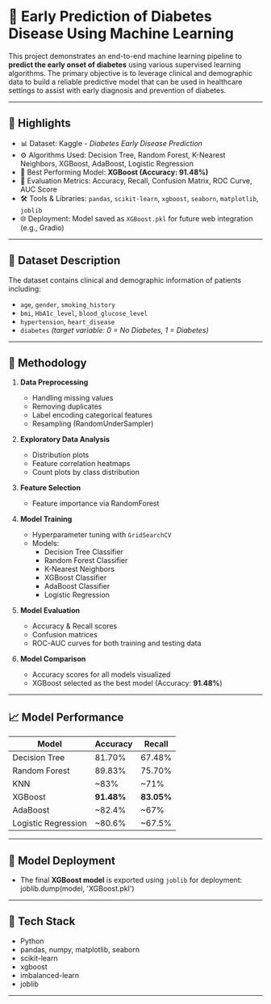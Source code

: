 # 🧠 Early Prediction of Diabetes Disease Using Machine Learning

This project demonstrates an end-to-end machine learning pipeline to **predict the early onset of diabetes** using various supervised learning algorithms. The primary objective is to leverage clinical and demographic data to build a reliable predictive model that can be used in healthcare settings to assist with early diagnosis and prevention of diabetes.

---

## 📌 Highlights

- 📊 Dataset: Kaggle - *Diabetes Early Disease Prediction*
- ⚙️ Algorithms Used: Decision Tree, Random Forest, K-Nearest Neighbors, XGBoost, AdaBoost, Logistic Regression
- 🎯 Best Performing Model: **XGBoost (Accuracy: 91.48%)**
- 🧪 Evaluation Metrics: Accuracy, Recall, Confusion Matrix, ROC Curve, AUC Score
- 🛠 Tools & Libraries: `pandas`, `scikit-learn`, `xgboost`, `seaborn`, `matplotlib`, `joblib`
- 🌐 Deployment: Model saved as `XGBoost.pkl` for future web integration (e.g., Gradio)

---

## 🧬 Dataset Description

The dataset contains clinical and demographic information of patients including:

- `age`, `gender`, `smoking_history`
- `bmi`, `HbA1c_level`, `blood_glucose_level`
- `hypertension`, `heart_disease`
- `diabetes` *(target variable: 0 = No Diabetes, 1 = Diabetes)*

---

## 🧪 Methodology

1. **Data Preprocessing**
   - Handling missing values
   - Removing duplicates
   - Label encoding categorical features
   - Resampling (RandomUnderSampler)

2. **Exploratory Data Analysis**
   - Distribution plots
   - Feature correlation heatmaps
   - Count plots by class distribution

3. **Feature Selection**
   - Feature importance via RandomForest

4. **Model Training**
   - Hyperparameter tuning with `GridSearchCV`
   - Models:
     - Decision Tree Classifier
     - Random Forest Classifier
     - K-Nearest Neighbors
     - XGBoost Classifier
     - AdaBoost Classifier
     - Logistic Regression

5. **Model Evaluation**
   - Accuracy & Recall scores
   - Confusion matrices
   - ROC-AUC curves for both training and testing data

6. **Model Comparison**
   - Accuracy scores for all models visualized
   - XGBoost selected as the best model (Accuracy: **91.48%**)

---

## 📈 Model Performance

| Model               | Accuracy | Recall  |
|--------------------|----------|---------|
| Decision Tree       | 81.70%   | 67.48%  |
| Random Forest       | 89.83%   | 75.70%  |
| KNN                 | ~83%     | ~71%    |
| XGBoost             | **91.48%** | **83.05%** |
| AdaBoost            | ~82.4%   | ~67%    |
| Logistic Regression | ~80.6%   | ~67.5%  |

---

## 🧠 Model Deployment

- The final **XGBoost model** is exported using `joblib` for deployment:
  joblib.dump(model, 'XGBoost.pkl')
---

## 🧠 Tech Stack

- Python
- pandas, numpy, matplotlib, seaborn
- scikit-learn
- xgboost
- imbalanced-learn
- joblib

---




